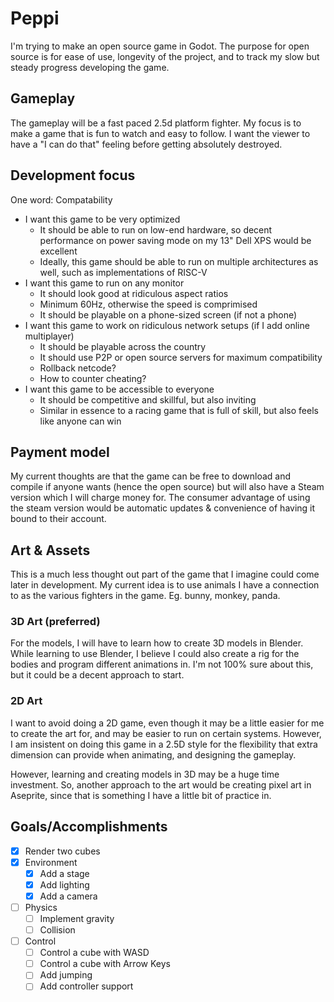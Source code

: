 # Peppi

I'm trying to make an open source game in Godot. The purpose for open source is for ease of use, longevity of the project, and to track my slow but steady progress developing the game.

## Gameplay

The gameplay will be a fast paced 2.5d platform fighter. My focus is to make a game that is fun to watch and easy to follow. I want the viewer to have a "I can do that" feeling before getting absolutely destroyed.

## Development focus

One word: Compatability

- I want this game to be very optimized
  - It should be able to run on low-end hardware, so decent performance on power saving mode on my 13" Dell XPS would be excellent
  - Ideally, this game should be able to run on multiple architectures as well, such as implementations of RISC-V
- I want this game to run on any monitor
  - It should look good at ridiculous aspect ratios
  - Minimum 60Hz, otherwise the speed is comprimised
  - It should be playable on a phone-sized screen (if not a phone)
- I want this game to work on ridiculous network setups (if I add online multiplayer)
  - It should be playable across the country
  - It should use P2P or open source servers for maximum compatibility
  - Rollback netcode?
  - How to counter cheating?
- I want this game to be accessible to everyone
  - It should be competitive and skillful, but also inviting
  - Similar in essence to a racing game that is full of skill, but also feels like anyone can win

## Payment model

My current thoughts are that the game can be free to download and compile if anyone wants (hence the open source) but will also have a Steam version which I will charge money for. The consumer advantage of using the steam version would be automatic updates & convenience of having it bound to their account.

## Art & Assets

This is a much less thought out part of the game that I imagine could come later in development. My current idea is to use animals I have a connection to as the various fighters in the game. Eg. bunny, monkey, panda.

### 3D Art (preferred)
For the models, I will have to learn how to create 3D models in Blender. While learning to use Blender, I believe I could also create a rig for the bodies and program different animations in. I'm not 100% sure about this, but it could be a decent approach to start.

### 2D Art
I want to avoid doing a 2D game, even though it may be a little easier for me to create the art for, and may be easier to run on certain systems. However, I am insistent on doing this game in a 2.5D style for the flexibility that extra dimension can provide when animating, and designing the gameplay.

However, learning and creating models in 3D may be a huge time investment. So, another approach to the art would be creating pixel art in Aseprite, since that is something I have a little bit of practice in.

## Goals/Accomplishments

- [x] Render two cubes
- [x] Environment
  - [x] Add a stage
  - [x] Add lighting
  - [x] Add a camera
- [ ] Physics
  - [ ] Implement gravity
  - [ ] Collision
- [ ] Control
  - [ ] Control a cube with WASD
  - [ ] Control a cube with Arrow Keys
  - [ ] Add jumping
  - [ ] Add controller support
